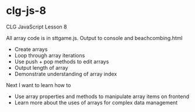 # clg-js-8
CLG JavaScript Lesson 8

All array code is in sttgame.js. Output to console and beachcombing.html

* Create arrays 
* Loop through array iterations
* Use push + pop methods to edit arrays
* Output length of array
* Demonstrate understanding of array index

Next I want to learn how to 

* Use array properties and methods to manipulate array items on frontend
* Learn more about the uses of arrays for complex data management

